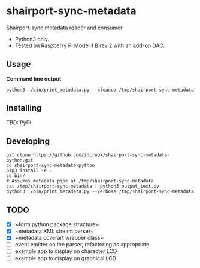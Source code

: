 # shairport-sync-metadata

Shairport-sync metadata reader and consumer

 - Python3 only.
 - Tested on Raspberry Pi Model 1 B rev 2 with an add-on DAC.


## Usage

**Command line output**

```
python3 ./bin/print_metadata.py --cleanup /tmp/shairport-sync-metadata
```


## Installing


TBD: PyPi


## Developing

```
git clone https://github.com/idcrook/shairport-sync-metadata-python.git
cd shairport-sync-metadata-python
pip3 install -e .
cd bin/
# Assumes metadata pipe at /tmp/shairport-sync-metadata
cat /tmp/shairport-sync-metadata | python3 output_text.py
python3 ./bin/print_metadata.py --verbose /tmp/shairport-sync-metadata
```

## TODO

 - [x] ~form python package structure~
 - [x] ~metadata XML stream parser~
 - [x] ~metadata coverart wrapper class~
 - [ ] event emitter on the parser, refactoring as appropriate
 - [ ] example app to display on character LCD
 - [ ] example app to display on graphical LCD
